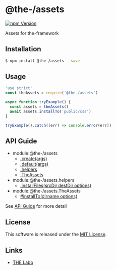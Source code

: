 @the-/assets
==========

<!---
This file is generated by @the-/templates. Do not update manually.
--->

<!-- Badge Start -->
<a name="badges"></a>

[![npm Version][bd_npm_shield_url]][bd_npm_url]

[bd_repo_url]: https://github.com/the-labo/the
[bd_npm_url]: http://www.npmjs.org/package/@the-/assets
[bd_npm_shield_url]: http://img.shields.io/npm/v/@the-/assets.svg?style=flat

<!-- Badge End -->


<!-- Description Start -->
<a name="description"></a>

Assets for the-framework

<!-- Description End -->


<!-- Overview Start -->
<a name="overview"></a>




<!-- Overview End -->


<!-- Sections Start -->
<a name="sections"></a>

<!-- Section from "doc/readme/01.Installation.md.hbs" Start -->

<a name="section-doc-readme-01-installation-md"></a>

Installation
-----

```bash
$ npm install @the-/assets --save
```


<!-- Section from "doc/readme/01.Installation.md.hbs" End -->

<!-- Section from "doc/readme/02.Usage.md.hbs" Start -->

<a name="section-doc-readme-02-usage-md"></a>

Usage
---------

```javascript
'use strict'
const theAssets = require('@the-/assets')

async function tryExample() {
  const assets = theAssets()
  await assets.installTo('public/css')
}

tryExample().catch((err) => console.error(err))

```


<!-- Section from "doc/readme/02.Usage.md.hbs" End -->


<!-- Sections Start -->

<a name="api"></a>

## API Guide


- module:@the-/assets
  - [.create(args)](./doc/api/api.md#module_@the-/assets.create)
  - [.default(args)](./doc/api/api.md#module_@the-/assets.default)
  - [.helpers](./doc/api/api.md#module_@the-/assets.helpers)
  - [.TheAssets](./doc/api/api.md#module_@the-/assets.TheAssets)
- module:@the-/assets.helpers
  - [.installFiles(srcDir,destDir,options)](./doc/api/api.md#module_@the-/assets.helpers.installFiles)
- module:@the-/assets.TheAssets
  - [#installTo(dirname,options)](./doc/api/api.md#module_@the-/assets.TheAssets#installTo)

See [API Guide](./doc/api/api.md) for more detail


<!-- LICENSE Start -->
<a name="license"></a>

License
-------
This software is released under the [MIT License](https://github.com/the-labo/the/blob/master/LICENSE).

<!-- LICENSE End -->


<!-- Links Start -->
<a name="links"></a>

Links
------

+ [THE Labo][the_labo_url]

[the_labo_url]: https://github.com/the-labo

<!-- Links End -->
